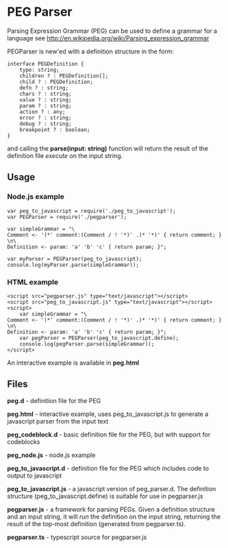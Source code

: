 # PEG Parser
Parsing Expression Grammar (PEG) can be used to define a grammar for a language see http://en.wikipedia.org/wiki/Parsing_expression_grammar

PEGParser is new'ed with a definition structure in the form:

```
interface PEGDefinition {
    type: string;
    children ? : PEGDefinition[];
    child ? : PEGDefinition;
    defn ? : string;
    chars ? : string;
    value ? : string;
    param ? : string;
    action ? : any;
    error ? : string;
    debug ? : string;
    breakpoint ? : boolean;
}
```

and calling the **parse(input: string)** function will return the result of the definition file *execute* on the input string.

## Usage
### Node.js example

```
var peg_to_javascript = require('./peg_to_javascript');
var PEGParser = require('./pegparser');

var simpleGrammar = "\
Comment <- '(*' comment:(Comment / ! '*)' .)* '*)' { return comment; } \n\
Definition <- param: 'a' 'b' 'c' { return param; }";

var myParser = PEGParser(peg_to_javascript);
console.log(myParser.parse(simpleGrammar));
```

### HTML example
```
<script src="pegparser.js" type="text/javascript"></script>
<script src="peg_to_javascript.js" type="text/javascript"></script>
<script>
    var simpleGrammar = "\
Comment <- '(*' comment:(Comment / ! '*)' .)* '*)' { return comment; } \n\
Definition <- param: 'a' 'b' 'c' { return param; }";
    var pegParser = PEGParser(peg_to_javascript.define);
    console.log(pegParser.parse(simpleGrammar));
</script>
```

An interactive example is available in **peg.html**

## Files
**peg.d** - definition file for the PEG

**peg.html** - interactive example, uses peg_to_javascript.js to generate a javascript parser from the input text

**peg_codeblock.d** - basic definition file for the PEG, but with support for codeblocks

**peg_node.js** - node.js example

**peg_to_javascript.d** - definition file for the PEG which includes code to output to javascript

**peg_to_javascript.js** - a javascript version of peg_parser.d. The definition structure (peg_to_javascript.define) is suitable for use in pegparser.js

**pegparser.js** - a framework for parsing PEGs. Given a definition structure and an input string, it will *run* the definition on the input string, returning the result of the top-most definition (generated from pegparser.ts).

**pegparser.ts** - typescript source for pegparser.js
